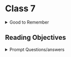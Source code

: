 # Class 7

<details markdown="block"><summary>Good to Remember</summary>

```html
We can add a caption above the table with a <caption> element
<table>
  <tr> //table row</tr>
    <th>Table Heads</th>
    <th>Define</th>
    <th>The</th>
    <th>Columns</th>
  </tr>
  <tr>
    <td>Table datacell</td>
    <td>Hold</td>
    <td>the</td>
    <td>data</td>
  </tr>
</table>

```
Rowspan
colspan





</details>

## Reading Objectives

<details markdown="block"><summary>Prompt Questions/answers</summary>

### 1. Explain why we need domain modeling.

A well defined model can clearly communicte a specific problem amongst multiple people so they can all come together to attack the same problem rather than their own specific understanding of the problem. It's like emotional granularity, but in computer literacy rather than emotional literacy.l

## HTML Table Basics

### 2. Why should tables not be used for page layouts?]

They reduce accessability for visually impaired users, have confusing tag structures, and are not automatically responsive to their parent elements.

### 3. List and describe 3 different semantic HTML elements used in an HTML `<table>`.

`<thead>` defines the major header group, which contains one or more rows. `<caption>` which gives the table caption, and `<tbody>` groups the body content in a table. its used in conjuction with `<td>` which defines data cells.`<th>` also defines a header cell in a table. `<td>` defines a data cell.

## Introducing Constructors

### 4. What is a constructor and what are some advantages to using it?

They're a function that can reduce repeating the same information for each object in a group of related objects and reduce the chances of forgetting to update all objects when changing some information.

### 5. How does the term this differ when used in an object literal versus when used in a constructor?

In literals `this` refers to the object itself, in a constructor it refers to the new object being created.

## Object Prototypes Using A Constructor

### 6. Explain prototypes and inheritance via an analogy from your previous work experience. NOTE: This is a very common front end developer interview question

Obects inherit traits(properties) and characteristics(methods) from tehir parents and ancestors.

</details>